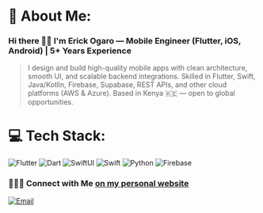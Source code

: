 # 💫 About Me:

### Hi there 👋🏾 I'm Erick Ogaro — Mobile Engineer (Flutter, iOS, Android) | 5+ Years Experience

> I design and build high-quality mobile apps with clean architecture, smooth UI, and scalable backend integrations. Skilled in Flutter, Swift, Java/Kotlin, Firebase, Supabase, REST APIs, and other cloud platforms (AWS & Azure). Based in Kenya 🇰🇪 — open to global opportunities.

# 💻 Tech Stack:

![Flutter](https://img.shields.io/badge/flutter-%23007ACC.svg?style=for-the-badge&logo=flutter)
![Dart](https://img.shields.io/badge/dart-%23007ACC.svg?style=for-the-badge&logo=dart)
![SwiftUI](https://img.shields.io/badge/SwiftUI-white.svg?style=for-the-badge&logo=swift&logoColor=blue)
![Swift](https://img.shields.io/badge/Swift-F94D2B.svg?style=for-the-badge&logo=swift&logoColor=white)
![Python](https://img.shields.io/badge/python-3670A0?style=for-the-badge&logo=python&logoColor=ffdd54)
![Firebase](https://img.shields.io/badge/firebase-%23323330.svg?style=for-the-badge&logo=firebase)

### 👨🏾‍💻 Connect with Me [on my personal website](https://ogaroh.github.io)

<p align="left">
<a href="mailto:erickogaro1998+github@gmail.com"><img alt="Email" src="https://img.shields.io/badge/Email-erickogaro1998@gmail.com-green?style=flat&logo=gmail"></a>
</p>
